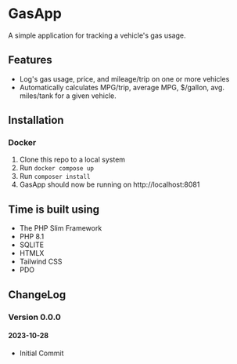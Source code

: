 GasApp
===============================================================================

A simple application for tracking a vehicle's gas usage.

Features
-------------------------------------------------------------------------------

- Log's gas usage, price, and mileage/trip on one or more vehicles
- Automatically calculates MPG/trip, average MPG, $/gallon, avg. miles/tank for
  a given vehicle.

Installation
-------------------------------------------------------------------------------

### Docker

1. Clone this repo to a local system
2. Run `docker compose up`
3. Run `composer install`
4. GasApp should now be running on http://localhost:8081

Time is built using
-------------------------------------------------------------------------------

- The PHP Slim Framework
- PHP 8.1
- SQLITE
- HTMLX
- Tailwind CSS
- PDO

ChangeLog
-------------------------------------------------------------------------------

### Version 0.0.0
#### 2023-10-28

- Initial Commit
